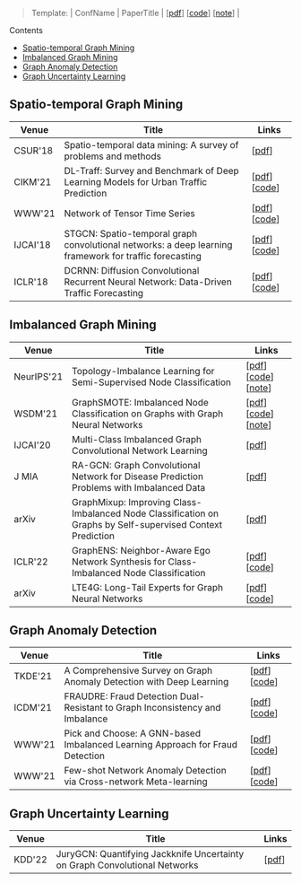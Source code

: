 > Template: | ConfName | PaperTitle | [[pdf]()] [[code]()] [[note]()] |

Contents
- [Spatio-temporal Graph Mining](#spatio-temporal-graph-mining)
- [Imbalanced Graph Mining](#imbalanced-graph-mining)
- [Graph Anomaly Detection](#graph-anomaly-detection)
- [Graph Uncertainty Learning](#graph-uncertainty-learning)

## Spatio-temporal Graph Mining

| Venue | Title | Links |
|-------|-------|-------|
| CSUR'18 | Spatio-temporal data mining: A survey of problems and methods | [[pdf](https://dl.acm.org/doi/pdf/10.1145/3161602)] |
| CIKM'21 | DL-Traff: Survey and Benchmark of Deep Learning Models for Urban Traffic Prediction | [[pdf](https://arxiv.org/pdf/2108.09091v1.pdf)] [[code](https://github.com/deepkashiwa20/dl-traff-graph)]|
| WWW'21 | Network of Tensor Time Series | [[pdf](https://arxiv.org/pdf/2102.07736v3.pdf)] [[code](https://github.com/baoyujing/NET3)] |
| IJCAI'18 | STGCN: Spatio-temporal graph convolutional networks: a deep learning framework for traffic forecasting | [[pdf](https://arxiv.org/pdf/1709.04875v4.pdf)] [[code](https://github.com/VeritasYin/STGCN_IJCAI-18)]|
| ICLR'18 | DCRNN: Diffusion Convolutional Recurrent Neural Network: Data-Driven Traffic Forecasting | [[pdf](https://arxiv.org/pdf/1707.01926v3.pdf)] [[code](https://github.com/liyaguang/DCRNN)] |



## Imbalanced Graph Mining

| Venue | Title | Links |
|-------|-------|-------|
| NeurIPS'21 | Topology-Imbalance Learning for Semi-Supervised Node Classification | [[pdf](https://arxiv.org/pdf/2110.04099v1.pdf)] [[code](https://github.com/victorchen96/renode)] [[note](https://zhuanlan.zhihu.com/p/561261334)] |
| WSDM'21 | GraphSMOTE: Imbalanced Node Classification on Graphs with Graph Neural Networks | [[pdf](https://arxiv.org/pdf/2103.08826v1.pdf)] [[code](https://github.com/TianxiangZhao/GraphSmote)] [[note](https://zhuanlan.zhihu.com/p/561260176)] |
| IJCAI'20 | Multi-Class Imbalanced Graph Convolutional Network Learning | [[pdf](https://par.nsf.gov/servlets/purl/10199469)] |
| J MIA | RA-GCN: Graph Convolutional Network for Disease Prediction Problems with Imbalanced Data | [[pdf](https://arxiv.org/pdf/2103.00221v3.pdf)] |
| arXiv | GraphMixup: Improving Class-Imbalanced Node Classification on Graphs by Self-supervised Context Prediction | [[pdf](https://arxiv.org/pdf/2106.11133v1.pdf)] |
| ICLR'22 | GraphENS: Neighbor-Aware Ego Network Synthesis for Class-Imbalanced Node Classification | [[pdf](https://openreview.net/pdf?id=MXEl7i-iru)] [[code](https://github.com/JoonHyung-Park/GraphENS)] |
| arXiv | LTE4G: Long-Tail Experts for Graph Neural Networks | [[pdf](https://arxiv.org/pdf/2208.10205.pdf)] [[code](https://github.com/SukwonYun/LTE4G)] |

## Graph Anomaly Detection

| Venue | Title | Links |
|-------|-------|-------|
| TKDE'21 | A Comprehensive Survey on Graph Anomaly Detection with Deep Learning | [[pdf](https://arxiv.org/pdf/2106.07178v5.pdf)] [[code](https://github.com/XiaoxiaoMa-MQ/Awesome-Deep-Graph-Anomaly-Detection)] |
| ICDM'21 | FRAUDRE: Fraud Detection Dual-Resistant to Graph Inconsistency and Imbalance | [[pdf](https://ieeexplore.ieee.org/iel7/9678506/9678989/09679178.pdf?casa_token=u388Zhq6ExwAAAAA:nzpXPJ8mfR45579H4tyiGAjlfxSrh2LukB9BRQYXKBNzMIGe0RAAJZNfQ5mnUT-0W3vKOJin-A)] [[code](https://github.com/GeZhangMQ/FRAUDRE_)] |
| WWW'21 | Pick and Choose: A GNN-based Imbalanced Learning Approach for Fraud Detection | [[pdf](https://dl.acm.org/doi/pdf/10.1145/3442381.3449989)] [[code](https://github.com/PonderLY/PC-GNN)] |
| WWW'21 | Few-shot Network Anomaly Detection via Cross-network Meta-learning | [[pdf](https://arxiv.org/pdf/2102.11165v1.pdf)] [[code](https://github.com/kaize0409/Meta-GDN_AnomalyDetection)] |

## Graph Uncertainty Learning

| Venue | Title | Links |
|-------|-------|-------|
| KDD'22 | JuryGCN: Quantifying Jackknife Uncertainty on Graph Convolutional Networks | [[pdf](https://dl.acm.org/doi/pdf/10.1145/3534678.3539286?casa_token=AxaBEu59ZI4AAAAA:2sV37drJUdBybc9z1mCnh3YZMD9MMUBlqRVTrTZTOaTKQHGLySycFjSFLElglFqWpI_talPfJEzp)] |